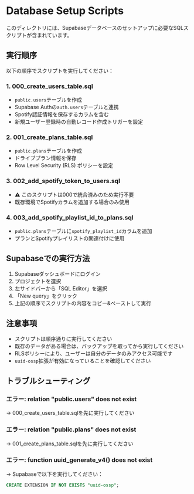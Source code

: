 # Database Setup Scripts

このディレクトリには、Supabaseデータベースのセットアップに必要なSQLスクリプトが含まれています。

## 実行順序

以下の順序でスクリプトを実行してください：

### 1. 000_create_users_table.sql
- `public.users`テーブルを作成
- Supabase Authの`auth.users`テーブルと連携
- Spotify認証情報を保存するカラムを含む
- 新規ユーザー登録時の自動レコード作成トリガーを設定

### 2. 001_create_plans_table.sql
- `public.plans`テーブルを作成
- ドライブプラン情報を保存
- Row Level Security (RLS) ポリシーを設定

### 3. 002_add_spotify_token_to_users.sql
- ⚠️ このスクリプトは000で統合済みのため実行不要
- 既存環境でSpotifyカラムを追加する場合のみ使用

### 4. 003_add_spotify_playlist_id_to_plans.sql
- `public.plans`テーブルに`spotify_playlist_id`カラムを追加
- プランとSpotifyプレイリストの関連付けに使用

## Supabaseでの実行方法

1. Supabaseダッシュボードにログイン
2. プロジェクトを選択
3. 左サイドバーから「SQL Editor」を選択
4. 「New query」をクリック
5. 上記の順序でスクリプトの内容をコピー&ペーストして実行

## 注意事項

- スクリプトは順序通りに実行してください
- 既存のデータがある場合は、バックアップを取ってから実行してください
- RLSポリシーにより、ユーザーは自分のデータのみアクセス可能です
- `uuid-ossp`拡張が有効になっていることを確認してください

## トラブルシューティング

### エラー: relation "public.users" does not exist
→ 000_create_users_table.sqlを先に実行してください

### エラー: relation "public.plans" does not exist  
→ 001_create_plans_table.sqlを先に実行してください

### エラー: function uuid_generate_v4() does not exist
→ Supabaseで以下を実行してください：
```sql
CREATE EXTENSION IF NOT EXISTS "uuid-ossp";
